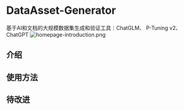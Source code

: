 # DataAsset-Generator
基于AI和文档的大规模数据集生成和验证工具｜ChatGLM、 P-Tuning v2、ChatGPT
![[homepage-introduction.png](https://github.com/Markz1122/DataAsset-Generator/blob/main/homepage.png)]()
## 介绍

## 使用方法

## 待改进
